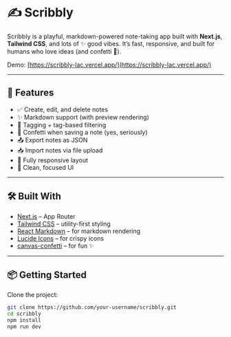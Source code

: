 # ✍️ Scribbly

Scribbly is a playful, markdown-powered note-taking app built with **Next.js**, **Tailwind CSS**, and lots of ✨ good vibes. It’s fast, responsive, and built for humans who love ideas (and confetti 🎉).

Demo: [https://scribbly-lac.vercel.app/](https://scribbly-lac.vercel.app/)

---

## 🚀 Features

- ✅ Create, edit, and delete notes
- ✨ Markdown support (with preview rendering)
- 🔖 Tagging + tag-based filtering
- 🎉 Confetti when saving a note (yes, seriously)
- 📤 Export notes as JSON
- 📥 Import notes via file upload
- 📱 Fully responsive layout
- 🧠 Clean, focused UI

---

## 🛠 Built With

- [Next.js](https://nextjs.org/) – App Router
- [Tailwind CSS](https://tailwindcss.com/) – utility-first styling
- [React Markdown](https://github.com/remarkjs/react-markdown) – for markdown rendering
- [Lucide Icons](https://lucide.dev/) – for crispy icons
- [canvas-confetti](https://github.com/catdad/canvas-confetti) – for fun ✨

---

## 📦 Getting Started

Clone the project:

```bash
git clone https://github.com/your-username/scribbly.git
cd scribbly
npm install
npm run dev
